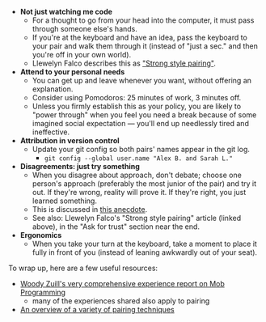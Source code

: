 - **Not just watching me code**
  - For a thought to go from your head into the computer, it must pass through
   someone else's hands.
  - If you're at the keyboard and have an idea, pass the keyboard to your pair
    and walk them through it (instead of "just a sec." and then you're off in
    your own world).
  - Llewelyn Falco describes this as ["Strong style
    pairing"](http://llewellynfalco.blogspot.com/2014/06/llewellyns-strong-style-pairing.html).
- **Attend to your personal needs**
  - You can get up and leave whenever you want, without offering an explanation.
  - Consider using Pomodoros: 25 minutes of work, 3 minutes off.
  - Unless you firmly establish this as your policy, you are likely to "power
    through" when you feel you need a break because of some imagined social
    expectation &mdash; you'll end up needlessly tired and ineffective.
- **Attribution in version control**
  - Update your git config so both pairs' names appear in the git log.
    - `git config --global user.name "Alex B. and Sarah L."`
- **Disagreements: just try something**
  - When you disagree about approach, don't debate; choose one person's approach
   (preferably the most junior of the pair) and try it out. If they're wrong,
   reality will prove it. If they're right, you just learned something.
  - This is discussed in [this
    anecdote](https://twitter.com/marick/status/1103332398165622784).
  - See also: Llewelyn Falco's "Strong style pairing" article (linked above), in
    the "Ask for trust" section near the end.
- **Ergonomics**
  - When you take your turn at the keyboard, take a moment to place it fully in
    front of you (instead of leaning awkwardly out of your seat).

To wrap up, here are a few useful resources:
 - [Woody Zuill's very comprehensive experience report on Mob
   Programming](https://www.agilealliance.org/resources/experience-reports/mob-programming-agile2014/)
    - many of the experiences shared also apply to pairing
 - [An overview of a variety of pairing techniques](https://builttoadapt.io/whats-the-best-way-to-pair-a8699f9beb81)

